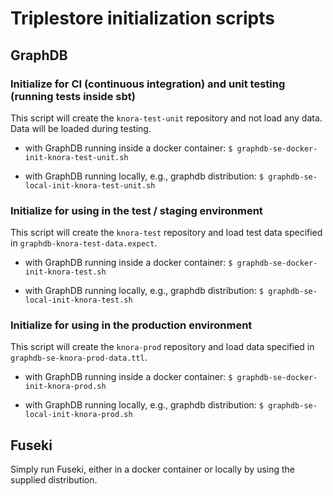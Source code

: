# Triplestore initialization scripts

## GraphDB

### Initialize for CI (continuous integration) and unit testing (running tests inside sbt)

This script will create the ``knora-test-unit`` repository and not load any data. Data will be loaded during testing.

 - with GraphDB running inside a docker container:
 ```$ graphdb-se-docker-init-knora-test-unit.sh```

 - with GraphDB running locally, e.g., graphdb distribution:
 ```$ graphdb-se-local-init-knora-test-unit.sh ```


### Initialize for using in the test / staging environment

This script will create the ``knora-test`` repository and load test data specified in ``graphdb-knora-test-data.expect``.

 - with GraphDB running inside a docker container:
 ```$ graphdb-se-docker-init-knora-test.sh```

 - with GraphDB running locally, e.g., graphdb distribution:
 ```$ graphdb-se-local-init-knora-test.sh ```


### Initialize for using in the production environment

This script will create the ``knora-prod`` repository and load data specified in ``graphdb-se-knora-prod-data.ttl``.

 - with GraphDB running inside a docker container:
 ```$ graphdb-se-docker-init-knora-prod.sh```

 - with GraphDB running locally, e.g., graphdb distribution:
 ```$ graphdb-se-local-init-knora-prod.sh ```


## Fuseki

Simply run Fuseki, either in a docker container or locally by using the supplied distribution.
